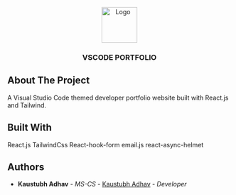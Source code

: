 



<p align="center">
  <a href="https://github.com/kaustubhaadhav/Portfolio">
    <img src="" alt="Logo" width="80" height="80">
  </a>

  <h3 align="center">VSCODE PORTFOLIO</h3>
</p>

## About The Project

A Visual Studio Code themed developer portfolio website built with React.js and Tailwind.

## Built With

React.js
TailwindCss
React-hook-form
email.js
react-async-helmet






## Authors

* **Kaustubh Adhav** - *MS-CS* - [Kaustubh Adhav](https://github.com/kaustubhadhav/) - *Developer*



